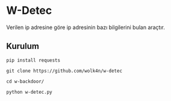 # W-Detec
Verilen ip adresine göre ip adresinin bazı bilgilerini bulan araçtır.

## Kurulum

`pip install requests`

`git clone https://github.com/wolk4n/w-detec`

`cd w-backdoor/`

`python w-detec.py`
